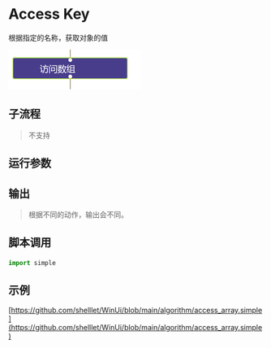 # Access Key 
根据指定的名称，获取对象的值

![action](./images/2022-11-26_194304.png ':size=90%')

## 子流程

> 不支持

## 运行参数



## 输出

> 根据不同的动作，输出会不同。


## 脚本调用

```python
import simple


```

## 示例

[https://github.com/shelllet/WinUi/blob/main/algorithm/access_array.simple](https://github.com/shelllet/WinUi/blob/main/algorithm/access_array.simple)
